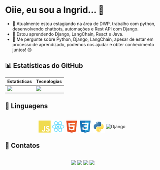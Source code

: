 # Oiie, eu sou a Ingrid... 👋

- 🔭 Atualmente estou estagiando na área de DWP, trabalho com python, desenvolvendo chatbots, automações e Rest API com Django.
- 🌱 Estou aprendendo Django, LangChain, React e Java.
- 💬 Me pergunte sobre Python, Django, LangChain, apesar de estar em processo de aprendizado, podemos nos ajudar e obter conhecimento juntos! 😊

## 📊 Estatísticas do GitHub

<div align="center">
  
| Estatísticas | Tecnologias |
|-------------|------------|
| <img height="200" src="https://github-readme-stats.vercel.app/api?username=Ingridexx&show_icons=true&theme=tokyonight&include_all_commits=true&locale=pt-br" /> | <img height="200" src="https://github-readme-stats.vercel.app/api/top-langs/?username=Ingridexx&theme=tokyonight&layout=compact&custom_title=Tecnologias&langs_count=9" /> |

</div>


## 🤖 Linguagens 

<div align="center"><br>
  <img align="center" alt="Js" height="40" width="40" src="https://raw.githubusercontent.com/devicons/devicon/master/icons/javascript/javascript-plain.svg">
  <img align="center" alt="React" height="40" width="40" src="https://raw.githubusercontent.com/devicons/devicon/master/icons/react/react-original.svg">
  <img align="center" alt="HTML" height="40" width="40" src="https://raw.githubusercontent.com/devicons/devicon/master/icons/html5/html5-original.svg">
  <img align="center" alt="CSS" height="40" width="40" src="https://raw.githubusercontent.com/devicons/devicon/master/icons/css3/css3-original.svg">
  <img align="center" alt="Python" height="40" width="40" src="https://raw.githubusercontent.com/devicons/devicon/master/icons/python/python-original.svg">
  <img align="center" style="padding-right:5px;" alt="Django" height="70" width="70" src="https://cdn.jsdelivr.net/gh/devicons/devicon/icons/django/django-plain-wordmark.svg">
</div>

## 📲 Contatos 
<div align=center><br>
  <a height="50" href="https://instagram.com/iingridvii" target="_blank"><img src="https://img.shields.io/badge/-Instagram-%23E4405F?style=for-the-badge&logo=instagram&logoColor=white" target="_blank"></a>
 	<a height="50" href="https://www.twitch.tv/monatriz" target="_blank"><img src="https://img.shields.io/badge/Twitch-9146FF?style=for-the-badge&logo=twitch&logoColor=white" target="_blank"></a>
  <a height="50" href = "mailto:ingridsvidal13@gmail.com"><img src="https://img.shields.io/badge/-Gmail-%23333?style=for-the-badge&logo=gmail&logoColor=white" target="_blank"></a>
  <a height="50" href="https://www.linkedin.com/in/ingrid-Vidal-b757a6214" target="_blank"><img src="https://img.shields.io/badge/-LinkedIn-%230077B5?style=for-the-badge&logo=linkedin&logoColor=white" target="_blank">    </a> 
  
</div>
